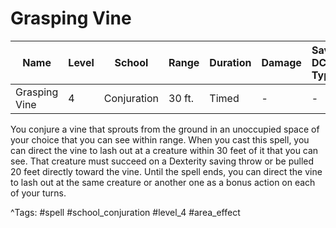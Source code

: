 # Grasping Vine

| Name | Level | School | Range | Duration | Damage | Save DC & Type |
|------|-------|--------|-------|----------|--------|----------------|
| Grasping Vine | 4 | Conjuration | 30 ft. | Timed | - | - |

You conjure a vine that sprouts from the ground in an unoccupied space of your choice that you can see within range. When you cast this spell, you can direct the vine to lash out at a creature within 30 feet of it that you can see. That creature must succeed on a Dexterity saving throw or be pulled 20 feet directly toward the vine. Until the spell ends, you can direct the vine to lash out at the same creature or another one as a bonus action on each of your turns.

^Tags: #spell #school_conjuration #level_4 #area_effect